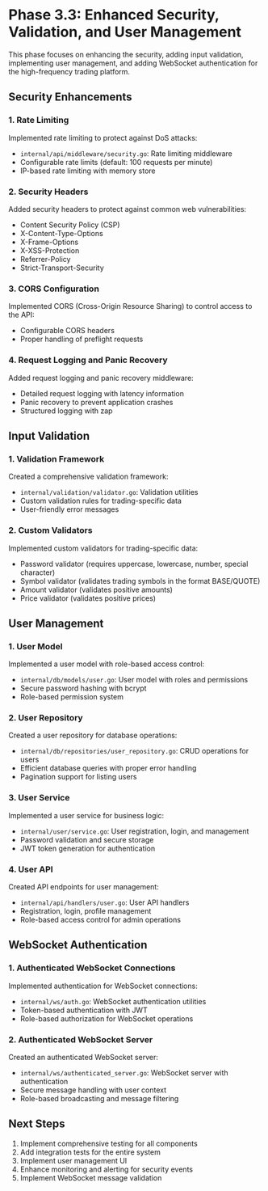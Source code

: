 # Phase 3.3: Enhanced Security, Validation, and User Management

This phase focuses on enhancing the security, adding input validation, implementing user management, and adding WebSocket authentication for the high-frequency trading platform.

## Security Enhancements

### 1. Rate Limiting

Implemented rate limiting to protect against DoS attacks:
- `internal/api/middleware/security.go`: Rate limiting middleware
- Configurable rate limits (default: 100 requests per minute)
- IP-based rate limiting with memory store

### 2. Security Headers

Added security headers to protect against common web vulnerabilities:
- Content Security Policy (CSP)
- X-Content-Type-Options
- X-Frame-Options
- X-XSS-Protection
- Referrer-Policy
- Strict-Transport-Security

### 3. CORS Configuration

Implemented CORS (Cross-Origin Resource Sharing) to control access to the API:
- Configurable CORS headers
- Proper handling of preflight requests

### 4. Request Logging and Panic Recovery

Added request logging and panic recovery middleware:
- Detailed request logging with latency information
- Panic recovery to prevent application crashes
- Structured logging with zap

## Input Validation

### 1. Validation Framework

Created a comprehensive validation framework:
- `internal/validation/validator.go`: Validation utilities
- Custom validation rules for trading-specific data
- User-friendly error messages

### 2. Custom Validators

Implemented custom validators for trading-specific data:
- Password validator (requires uppercase, lowercase, number, special character)
- Symbol validator (validates trading symbols in the format BASE/QUOTE)
- Amount validator (validates positive amounts)
- Price validator (validates positive prices)

## User Management

### 1. User Model

Implemented a user model with role-based access control:
- `internal/db/models/user.go`: User model with roles and permissions
- Secure password hashing with bcrypt
- Role-based permission system

### 2. User Repository

Created a user repository for database operations:
- `internal/db/repositories/user_repository.go`: CRUD operations for users
- Efficient database queries with proper error handling
- Pagination support for listing users

### 3. User Service

Implemented a user service for business logic:
- `internal/user/service.go`: User registration, login, and management
- Password validation and secure storage
- JWT token generation for authentication

### 4. User API

Created API endpoints for user management:
- `internal/api/handlers/user.go`: User API handlers
- Registration, login, profile management
- Role-based access control for admin operations

## WebSocket Authentication

### 1. Authenticated WebSocket Connections

Implemented authentication for WebSocket connections:
- `internal/ws/auth.go`: WebSocket authentication utilities
- Token-based authentication with JWT
- Role-based authorization for WebSocket operations

### 2. Authenticated WebSocket Server

Created an authenticated WebSocket server:
- `internal/ws/authenticated_server.go`: WebSocket server with authentication
- Secure message handling with user context
- Role-based broadcasting and message filtering

## Next Steps

1. Implement comprehensive testing for all components
2. Add integration tests for the entire system
3. Implement user management UI
4. Enhance monitoring and alerting for security events
5. Implement WebSocket message validation
